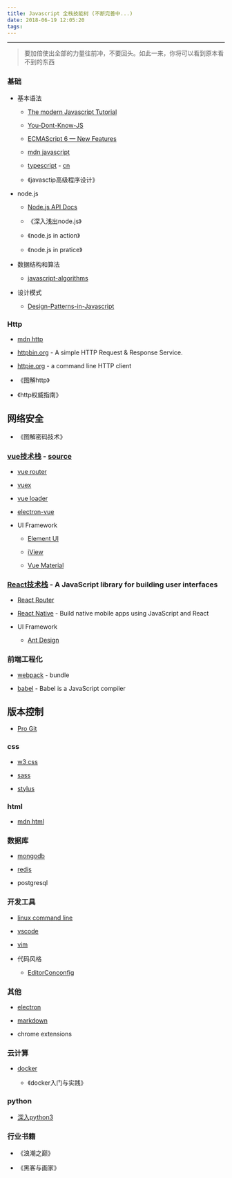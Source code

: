 ```yaml
---
title: Javascript 全栈技能树 (不断完善中...)
date: 2018-06-19 12:05:20
tags:
---
```

  
- - -  

> 要加倍使出全部的力量往前冲，不要回头。如此一来，你将可以看到原本看不到的东西

### 基础

* 基本语法

    * [The modern Javascript Tutorial](http://javascript.info/)

    * [You-Dont-Know-JS](https://github.com/getify/You-Dont-Know-JS)

    * [ECMAScript 6 — New Features](http://es6-features.org/#Constants)

    * [mdn javascript](https://developer.mozilla.org/zh-CN/docs/Web/JavaScript)

    * [typescript](https://www.typescriptlang.org/docs/home.html) - [cn](https://www.tslang.cn/docs/handbook/variable-declarations.html)

    * 《javasctip高级程序设计》

* node.js 

    * [Node.js API Docs](https://nodejs.org/dist/latest-v8.x/docs/api/)

    * 《深入浅出node.js》
    
    * 《node.js in action》

    * 《node.js in pratice》

* 数据结构和算法

    * [javascript-algorithms](https://github.com/trekhleb/javascript-algorithms/)


* 设计模式

    * [Design-Patterns-in-Javascript](https://github.com/tcorral/Design-Patterns-in-Javascript)

### Http

* [mdn http](https://developer.mozilla.org/en-US/docs/Web/HTTP)

* [httpbin.org](https://httpbin.org/) - A simple HTTP Request & Response Service.

* [httpie.org](https://httpie.org/) - a command line HTTP client 

* 《图解http》

* 《http权威指南》

## 网络安全

* 《图解密码技术》


### [vue技术栈](https://cn.vuejs.org/v2/guide/) - [source](https://github.com/vuejs/vue)

* [vue router](https://router.vuejs.org/zh/)

* [vuex](https://vuex.vuejs.org/zh/)

* [vue loader](https://vue-loader.vuejs.org/zh/)

* [electron-vue](https://simulatedgreg.gitbooks.io/electron-vue/content/cn/)

* UI Framework

    * [Element UI](https://element.faas.ele.me/#/zh-CN)
    
    * [iView](https://www.iviewui.com/)

    * [Vue Material](https://element.faas.ele.me/#/zh-CN)

### [React技术栈](https://reactjs.org/) - A JavaScript library for building user interfaces

* [React Router](https://reacttraining.com/react-router/)

* [React Native](https://facebook.github.io/react-native/) - Build native mobile apps using JavaScript and React

* UI Framework

    * [Ant Design](https://ant.design/docs/react/introduce-cn)

### 前端工程化

* [webpack](https://webpack.js.org/) - bundle 

* [babel](https://babeljs.io/) - Babel is a JavaScript compiler

## 版本控制
 
  * [Pro Git](https://git-scm.com/book/zh/v2)

### css

* [w3 css](https://www.w3schools.com/css/default.asp)

* [sass](https://sass-lang.com/)

* [stylus](http://stylus-lang.com/)

### html

* [mdn html](https://developer.mozilla.org/zh-CN/docs/Web/HTML)

### 数据库

* [mongodb](https://www.mongodb.com/cn)

* [redis](https://redis.io/)

* postgresql

### 开发工具

* [linux command line](http://billie66.github.io/TLCL/book/)

* [vscode](https://code.visualstudio.com/) 

* [vim](https://coolshell.cn/articles/5426.html)

* 代码风格

    * [EditorConconfig](https://editorconfig.org/)

### 其他

* [electron](https://electronjs.org/) 

* [markdown](http://wowubuntu.com/markdown/)

* chrome extensions

### 云计算

* [docker](https://docs.docker.com/)

    * 《docker入门与实践》

### python

* [深入python3](https://woodpecker.org.cn/diveintopython3/index.html)

### 行业书籍

* 《浪潮之巅》

* 《黑客与画家》

